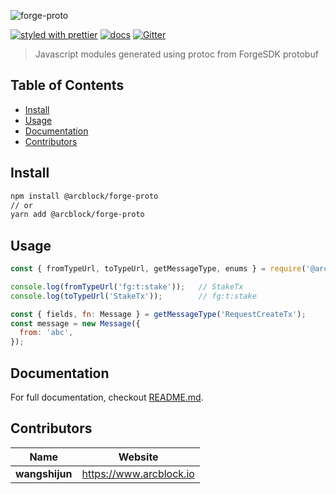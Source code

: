 ![forge-proto](https://www.arcblock.io/.netlify/functions/badge/?text=forge-proto)

[![styled with prettier](https://img.shields.io/badge/styled_with-prettier-ff69b4.svg)](https://github.com/prettier/prettier)
[![docs](https://img.shields.io/badge/powered%20by-arcblock-green.svg)](https://docs.arcblock.io)
[![Gitter](https://badges.gitter.im/ArcBlock/community.svg)](https://gitter.im/ArcBlock/community?utm_source=badge&utm_medium=badge&utm_campaign=pr-badge)

> Javascript modules generated using protoc from ForgeSDK protobuf


## Table of Contents

* [Install](#install)
* [Usage](#usage)
* [Documentation](#documentation)
* [Contributors](#contributors)


## Install

```sh
npm install @arcblock/forge-proto
// or
yarn add @arcblock/forge-proto
```


## Usage

```js
const { fromTypeUrl, toTypeUrl, getMessageType, enums } = require('@arcblock/forge-proto');

console.log(fromTypeUrl('fg:t:stake'));   // StakeTx
console.log(toTypeUrl('StakeTx'));        // fg:t:stake

const { fields, fn: Message } = getMessageType('RequestCreateTx');
const message = new Message({
  from: 'abc',
});
```


## Documentation

For full documentation, checkout [README.md](./docs/README.md).


## Contributors

| Name           | Website                   |
| -------------- | ------------------------- |
| **wangshijun** | <https://www.arcblock.io> |
